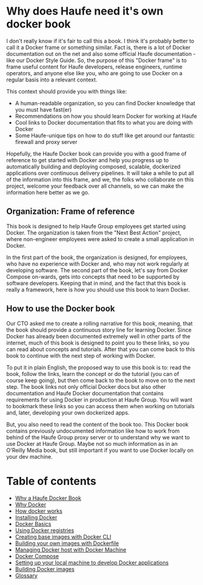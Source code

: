 # Why does Haufe need it's own docker book

I don't really know if it's fair to call this a book. I think it's probably better to call it a Docker frame or  something similar. Fact is, there is a lot of Docker documentation out on the net and also some official Haufe documentation - like our Docker Style Guide. So, the purpose of this "Docker frame" is to frame useful content for Haufe developers, release engineers, runtime operators, and anyone else like you, who are going to use Docker on a regular basis into a relevant context.

This context should provide you with things like:

* A human-readable organization, so you can find Docker knowledge that you must have fast\(er\)
* Recommendations on how you should learn Docker for working at Haufe
* Cool links to Docker documentation that fits to what you are doing with Docker
* Some Haufe-unique tips on how to do stuff like get around our fantastic firewall and proxy server

Hopefully, the Haufe Docker book can provide you with a good frame of reference to get started with Docker and help you progress up to automatically building and deploying composed, scalable, dockerized applications over continuous delivery pipelines. It will take a while to put all of the information into this frame, and we, the folks who collaborate on this project, welcome your feedback over all channels, so we can make the information here better as we go.

## Organization: Frame of reference

This book is designed to help Haufe Group employees get started using Docker. The organization is taken from the "Next Best Action" project, where non-engineer employees were asked to create a small application in Docker.

In the first part of the book, the organization is designed, for employees, who have no experience with Docker and, who may not work regularly at developing software. The second part of the book, let's say from Docker Compose on-wards, gets into concepts that need to be supported by software developers. Keeping that in mind, and the fact that this book is really a framework, here is how you should use this book to learn Docker.

## How to use the Docker book

Our CTO asked me to create a rolling narrative for this book, meaning, that the book should provide a continuous story line for learning Docker. Since Docker has already been documented extremely well in other parts of the internet, much of this book is designed to point you to these links, so you can read about concepts and tutorials. After that you can come back to this book to continue with the next step of working with Docker.

To put it in plain English, the proposed way to use this book is to: read the book, follow the links, learn the concept or do the tutorial \(you can of course keep going\), but then come back to the book to move on to the next step. The book links not only official Docker docs but also other documentation and Haufe Docker documentation that contains requirements for using Docker in production at Haufe Group. You will want to bookmark these links so you can access them when working on tutorials and, later, developing your own dockerized apps.

But, you also need to read the content of the book too. This Docker book contains previously undocumented information like how to work from behind of the Haufe Group proxy server or to understand why we want to use Docker at Haufe Group. Maybe not so much information as in an O'Reilly Media book, but still important if you want to use Docker locally on your dev machine.

# Table of contents

* [Why a Haufe Docker Book](README.md)
* [Why Docker](why_docker.md)
* [How docker works](how_docker_works.md)
* [Installing Docker](installing_docker.md)
* [Docker Basics](docker_basics.md)
* [Using Docker registries](using_docker_registries.md)
* [Creating base images with Docker CLI](creating_base_images_with_docker_cli.md)
* [Building your own images with Dockerfile](building_your_own_images_with_dockerfile.md)
* [Managing Docker host with Docker Machine](managing_docker_hosts_with_docker_machine.md)
* [Docker Compose](docker_compose.md)
* [Setting up your local machine to develop Docker applications](setting-up-your-local-machine-to-develop-docker-applications.md)
* [Building Docker images](building_docker_infrastructure_and_applications.md)
* [Glossary](GLOSSARY.md)



